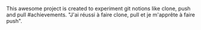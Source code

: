 This awesome project is created to experiment git notions like clone, push and pull
#achievements. "J'ai réussi à faire clone, pull et je m'apprête à faire push".
